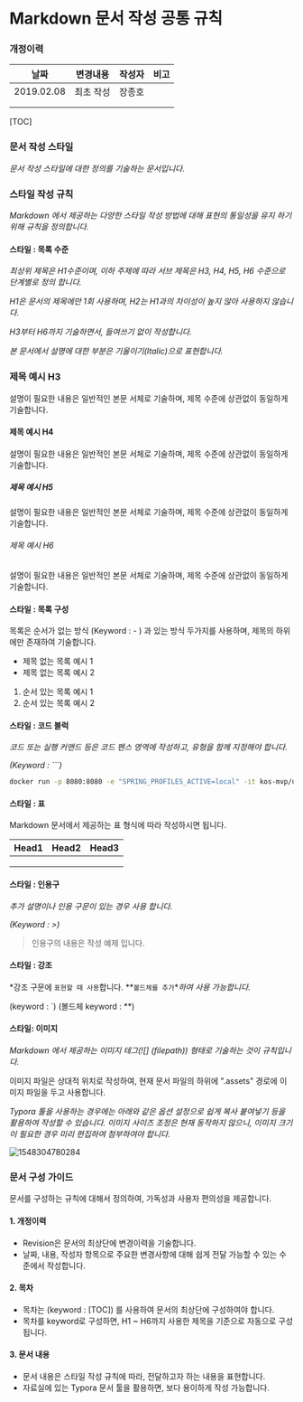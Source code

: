 # Markdown 문서 작성 공통 규칙



### 개정이력

|    날짜    | 변경내용  | 작성자 | 비고 |
| :--------: | :-------: | :----: | :--: |
| 2019.02.08 | 최초 작성 | 장종호 |      |
|            |           |        |      |
|            |           |        |      |





[TOC]







### 문서 작성 스타일

*문서 작성 스타일에 대한 정의를 기술하는 문서입니다.*







### 스타일 작성 규칙

*Markdown 에서 제공하는 다양한 스타일 작성 방법에 대해 표현의 통일성을 유지 하기 위해 규칙을 정의합니다.*



#### 스타일 : 목록 수준

*최상위 제목은 H1수준이며, 이하 주제에 따라 서브 제목은 H3, H4, H5, H6 수준으로 단계별로 정의 합니다.*

*H1은 문서의 제목에만 1회 사용하며, H2는 H1과의 차이성이 높지 않아 사용하지 않습니다.*

*H3부터 H6까지 기술하면서, 들여쓰기 없이 작성합니다.*

*본 문서에서 설명에 대한 부분은 기울이기(Italic)으로 표현합니다.*



### 제목 예시 H3

설명이 필요한 내용은 일반적인 본문 서체로 기술하며, 제목 수준에 상관없이 동일하게 기술합니다.

#### 제목 예시 H4

설명이 필요한 내용은 일반적인 본문 서체로 기술하며, 제목 수준에 상관없이 동일하게 기술합니다.

##### 제목 예시 H5

설명이 필요한 내용은 일반적인 본문 서체로 기술하며, 제목 수준에 상관없이 동일하게 기술합니다.

###### 제목 예시 H6

설명이 필요한 내용은 일반적인 본문 서체로 기술하며, 제목 수준에 상관없이 동일하게 기술합니다.





#### 스타일 : 목록 구성

목록은 순서가 없는 방식 (Keyword : - ) 과 있는 방식 두가지를 사용하며, 제목의 하위에만 존재하여 기술합니다.

- 제목 없는 목록 예시 1
- 제목 없는 목록 예시 2

1. 순서 있는 목록 예시 1
2. 순서 있는 목록 예시 2



#### 스타일 : 코드 블럭

*코드 또는 실행 커맨드 등은 코드 펜스 영역에 작성하고, 유형을 함께 지정해야 합니다.*

*(Keyword : ```)*

```bash
docker run -p 8080:8080 -e "SPRING_PROFILES_ACTIVE=local" -it kos-mvp/usagedata
```



#### 스타일 : 표

Markdown 문서에서 제공하는 표 형식에 따라 작성하시면 됩니다.

| Head1 | Head2 | Head3 |
| ----- | ----- | ----- |
|       |       |       |
|       |       |       |
|       |       |       |



#### 스타일 : 인용구

*추가 설명이나 인용 구문이 있는 경우 사용 합니다.*

*(Keyword :  >)*

> 인용구의 내용은 작성 예제 입니다.



#### 스타일 : 강조

*강조 구문에 `표현할 때 사용`합니다. **`볼드체를 추가`**하여 사용 가능합니다.*

(keyword : `) (볼드체 keyword : **)



#### 스타일: 이미지

*Markdown 에서 제공하는 이미지 테그(![] (filepath)) 형태로 기술하는 것이 규칙입니다.*

이미지 파일은 상대적 위치로 작성하여, 현재 문서 파일의 하위에 ".assets" 경로에 이미지 파일을 두고 사용합니다. 

*Typora 툴을 사용하는 경우에는 아래와 같은 옵션 설정으로 쉽게 복사 붙여넣기 등을 활용하여 작성할 수 있습니다. 이미지 사이즈 조정은 현재 동작하지 않으니, 이미지 크기이 필요한 경우 미리 편집하여 첨부하여야 합니다.* 

   ![1548304780284](assets/1548304780284.png)

   







### 문서 구성 가이드

문서를 구성하는 규칙에 대해서 정의하여, 가독성과 사용자 편의성을 제공합니다.



#### 1. 개정이력

- Revision은 문서의 최상단에 변경이력을 기술합니다.
- 날짜, 내용, 작성자 항목으로 주요한 변경사항에 대해 쉽게 전달 가능할 수 있는 수준에서 작성합니다.

#### 2. 목차

- 목차는 (keyword : [TOC]) 를 사용하여 문서의 최상단에 구성하여야 합니다.
- 목차를 keyword로 구성하면, H1 ~ H6까지 사용한 제목을 기준으로 자동으로 구성됩니다.

#### 3. 문서 내용

- 문서 내용은 스타일 작성 규칙에 따라, 전달하고자 하는 내용을 표현합니다.
- 자료실에 있는 Typora 문서 툴을 활용하면, 보다 용이하게 작성 가능합니다.

